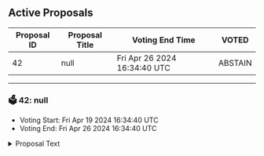 ## Active Proposals

| Proposal ID | Proposal Title | Voting End Time | VOTED |
|-------------|----------------|-----------------|-------|
| 42 | null | Fri Apr 26 2024 16:34:40 UTC | ABSTAIN |

---

### 🗳 42: null
- Voting Start: Fri Apr 19 2024 16:34:40 UTC
- Voting End: Fri Apr 26 2024 16:34:40 UTC

<details>
<summary>Proposal Text</summary>
 
null
</details>
